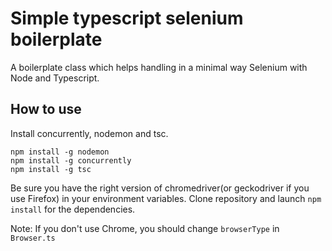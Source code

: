 # Simple typescript selenium boilerplate
A boilerplate class which helps handling in a minimal way Selenium with Node and Typescript.

## How to use
Install concurrently, nodemon and tsc.
```
npm install -g nodemon
npm install -g concurrently
npm install -g tsc
```
Be sure you have the right version of chromedriver(or geckodriver if you use Firefox) in your environment variables.
Clone repository and launch `npm install` for the dependencies.

Note: If you don't use Chrome, you should change  `browserType` in `Browser.ts`

